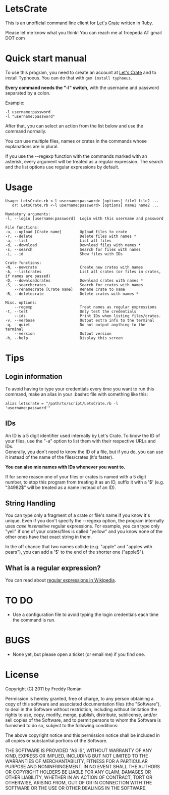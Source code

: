 LetsCrate
=========

This is an unofficial command line client for [Let's Crate](http://letscrate.com) written in Ruby.

Please let me know what you think! You can reach me at frcepeda AT gmail DOT com

Quick start manual
==================

To use this program, you need to create an account at [Let's Crate](http://letscrate.com) and
to install Typhoeus. You can do that with `gem install typhoeus`.

**Every command needs the "-l" switch**, with the username and password separated by a
colon.

Example: 

    -l username:password  
    -l "username:password"
    
After that, you can select an action from the list below and use the command normally.

You can use multiple files, names or crates in the commands whose explanations
are in plural.

If you use the --regexp function with the commands marked with an asterisk, every argument
will be treated as a regular expression. The search and the list options use regular expressions
by default.

Usage
=====

    Usage: LetsCrate.rb <-l username:password> [options] file1 file2 ...
       or: LetsCrate.rb <-l username:password> [options] name1 name2 ...

	Mandatory arguments:
    -l, --login [username:password]  Login with this username and password

	File functions:
    -u, --upload [Crate name]        Upload files to crate
    -r, --delete                     Delete files with names *
    -a, --list                       List all files
    -d, --download                   Download files with names *
    -s, --search                     Search for files with names
    -i, --id                         Show files with IDs

	Crate functions:
    -N, --newcrate                   Create new crates with names
    -A, --listcrates                 List all crates (or files in crates, if names are passed)
    -D, --downloadcrates             Download crates with names *
    -S, --searchcrates               Search for crates with names
        --renamecrate [Crate name]   Rename crate to name
    -R, --deletecrate                Delete crates with names *

	Misc. options:
        --regexp                     Treat names as regular expressions
    -t, --test                       Only test the credentials
        --ids                        Print IDs when listing files/crates.
    -v, --verbose                    Output extra info to the terminal
    -q, --quiet                      Do not output anything to the terminal
        --version                    Output version
    -h, --help                       Display this screen

Tips
====

Login information
-----------------

To avoid having to type your credentials every time you want to run this command, make an alias
in your .bashrc file with something like this:

`alias letscrate = "/path/to/script/LetsCrate.rb -l 'username:password'"`

IDs
---

An ID is a 5 digit identifier used internally by Let's Crate. 
To know the ID of your files, use the "-a" option to list them with their respective URLs and IDs.  
Generally, you don't need to know the ID of a file, but if you do, you can use it
instead of the name of the files/crates (it's faster).

**You can also mix names with IDs whenever you want to.**

If for some reason one of your files or crates is named with a 5 digit number, to stop
this program from treating it as an ID, suffix it with a '$' (e.g. "34982$" will be treated as
a name instead of an ID).

String Handling
---------------

You can type only a fragment of a crate or file's name if you know it's unique. Even if you
don't specify the --regexp option, the program internally uses *case insensitive* regular
expressions. For example, you can type only "yell" if one of your crates/files is called "yellow"
and you know none of the other ones have that exact string in them.

In the off chance that two names collide (e.g. "apple" and "apples with pears"), you can add
a '$' to the end of the shorter one ("apple$").

What is a regular expression?
-------------------------------

You can read about [regular expressions in Wikipedia](http://en.wikipedia.org/wiki/Regular_expression).

TO DO
=====

* Use a configuration file to avoid typing the login credentials each time the command is run.

BUGS
====

* None yet, but please open a ticket (or email me) if you find one.

License
=======

Copyright (C) 2011 by Freddy Román

Permission is hereby granted, free of charge, to any person obtaining a copy
of this software and associated documentation files (the "Software"), to deal
in the Software without restriction, including without limitation the rights
to use, copy, modify, merge, publish, distribute, sublicense, and/or sell
copies of the Software, and to permit persons to whom the Software is
furnished to do so, subject to the following conditions:

The above copyright notice and this permission notice shall be included in
all copies or substantial portions of the Software.

THE SOFTWARE IS PROVIDED "AS IS", WITHOUT WARRANTY OF ANY KIND, EXPRESS OR
IMPLIED, INCLUDING BUT NOT LIMITED TO THE WARRANTIES OF MERCHANTABILITY,
FITNESS FOR A PARTICULAR PURPOSE AND NONINFRINGEMENT. IN NO EVENT SHALL THE
AUTHORS OR COPYRIGHT HOLDERS BE LIABLE FOR ANY CLAIM, DAMAGES OR OTHER
LIABILITY, WHETHER IN AN ACTION OF CONTRACT, TORT OR OTHERWISE, ARISING FROM,
OUT OF OR IN CONNECTION WITH THE SOFTWARE OR THE USE OR OTHER DEALINGS IN
THE SOFTWARE.